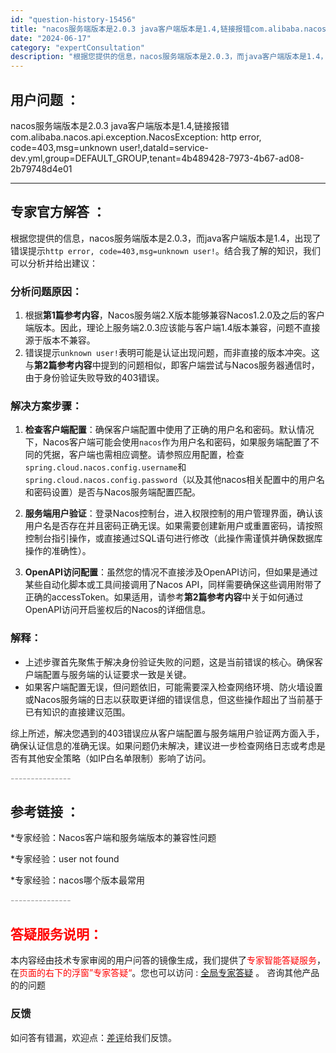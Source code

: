 ```yaml
---
id: "question-history-15456"
title: "nacos服务端版本是2.0.3 java客户端版本是1.4,链接报错com.alibaba.nacos."
date: "2024-06-17"
category: "expertConsultation"
description: "根据您提供的信息，nacos服务端版本是2.0.3，而java客户端版本是1.4，出现了错误提示`http error, code=403,msg=unknown user!`。结合我了解的知识，我们可以分析并给出建议：### 分析问题原因：1. 根据**第1篇参考内容**，Nacos服务端2.X版"
---
```


## 用户问题 ： 
 nacos服务端版本是2.0.3 java客户端版本是1.4,链接报错com.alibaba.nacos.api.exception.NacosException: http error, code=403,msg=unknown user!,dataId=service-dev.yml,group=DEFAULT_GROUP,tenant=4b489428-7973-4b67-ad08-2b79748d4e01  

---------------
## 专家官方解答 ：

根据您提供的信息，nacos服务端版本是2.0.3，而java客户端版本是1.4，出现了错误提示`http error, code=403,msg=unknown user!`。结合我了解的知识，我们可以分析并给出建议：

### 分析问题原因：
1. 根据**第1篇参考内容**，Nacos服务端2.X版本能够兼容Nacos1.2.0及之后的客户端版本。因此，理论上服务端2.0.3应该能与客户端1.4版本兼容，问题不直接源于版本不兼容。
2. 错误提示`unknown user!`表明可能是认证出现问题，而非直接的版本冲突。这与**第2篇参考内容**中提到的问题相似，即客户端尝试与Nacos服务器通信时，由于身份验证失败导致的403错误。

### 解决方案步骤：
1. **检查客户端配置**：确保客户端配置中使用了正确的用户名和密码。默认情况下，Nacos客户端可能会使用`nacos`作为用户名和密码，如果服务端配置了不同的凭据，客户端也需相应调整。请参照应用配置，检查`spring.cloud.nacos.config.username`和`spring.cloud.nacos.config.password`（以及其他nacos相关配置中的用户名和密码设置）是否与Nacos服务端配置匹配。

2. **服务端用户验证**：登录Nacos控制台，进入权限控制的用户管理界面，确认该用户名是否存在并且密码正确无误。如果需要创建新用户或重置密码，请按照控制台指引操作，或直接通过SQL语句进行修改（此操作需谨慎并确保数据库操作的准确性）。

3. **OpenAPI访问配置**：虽然您的情况不直接涉及OpenAPI访问，但如果是通过某些自动化脚本或工具间接调用了Nacos API，同样需要确保这些调用附带了正确的accessToken。如果适用，请参考**第2篇参考内容**中关于如何通过OpenAPI访问开启鉴权后的Nacos的详细信息。

### 解释：
- 上述步骤首先聚焦于解决身份验证失败的问题，这是当前错误的核心。确保客户端配置与服务端的认证要求一致是关键。
- 如果客户端配置无误，但问题依旧，可能需要深入检查网络环境、防火墙设置或Nacos服务端的日志以获取更详细的错误信息，但这些操作超出了当前基于已有知识的直接建议范围。

综上所述，解决您遇到的403错误应从客户端配置与服务端用户验证两方面入手，确保认证信息的准确无误。如果问题仍未解决，建议进一步检查网络日志或考虑是否有其他安全策略（如IP白名单限制）影响了访问。


<font color="#949494">---------------</font> 


## 参考链接 ：

*专家经验：Nacos客户端和服务端版本的兼容性问题 
 
 *专家经验：user not found 
 
 *专家经验：nacos哪个版本最常用 


 <font color="#949494">---------------</font> 
 


## <font color="#FF0000">答疑服务说明：</font> 

本内容经由技术专家审阅的用户问答的镜像生成，我们提供了<font color="#FF0000">专家智能答疑服务</font>，在<font color="#FF0000">页面的右下的浮窗”专家答疑“</font>。您也可以访问 : [全局专家答疑](https://answer.opensource.alibaba.com/docs/intro) 。 咨询其他产品的的问题

### 反馈
如问答有错漏，欢迎点：[差评](https://ai.nacos.io/user/feedbackByEnhancerGradePOJOID?enhancerGradePOJOId=15526)给我们反馈。

